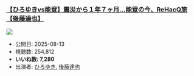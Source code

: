 ### [【ひろゆきvs能登】震災から１年７ヶ月…能登の今、ReHacQ旅【後藤達也】](https://www.youtube.com/watch?v=valNrdZIvz0)
[![](https://img.youtube.com/vi/valNrdZIvz0/sddefault.jpg)](https://www.youtube.com/watch?v=valNrdZIvz0)
-   公開日: 2025-08-13
-   視聴数: 254,812
-   **いいね数: 7,280**
-   出演者: [ひろゆき](/rehacq_fan/people/ひろゆき "wikilink"), [後藤達也](/rehacq_fan/people/後藤達也 "wikilink")
